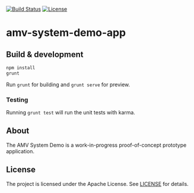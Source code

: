 [![Build Status](https://travis-ci.org/amv-networks/amv-system-demo-app.svg?branch=master)](https://travis-ci.org/amv-networks/amv-system-demo-app)
[![License](https://img.shields.io/github/license/amv-networks/amv-system-demo-app.svg?maxAge=2592000)](https://github.com/amv-networks/amv-system-demo-app/blob/master/LICENSE)

# amv-system-demo-app

## Build & development
```bash
npm install
grunt
```

Run `grunt` for building and `grunt serve` for preview.

### Testing

Running `grunt test` will run the unit tests with karma.

## About
The AMV System Demo is a work-in-progress proof-of-concept prototype application.

## License
The project is licensed under the Apache License. See [LICENSE](LICENSE) for details.
